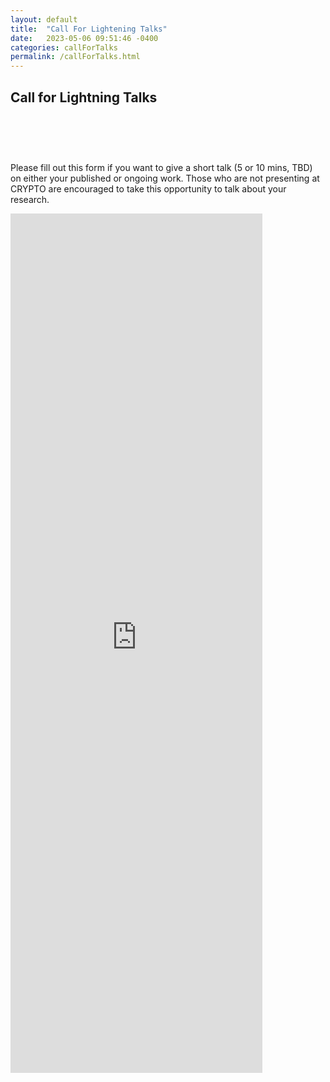 ```yaml
---
layout: default
title:  "Call For Lightening Talks"
date:   2023-05-06 09:51:46 -0400
categories: callForTalks
permalink: /callForTalks.html
---
```


<h2>Call for Lightning Talks</h2>

<div style="padding-top: 60px;"></div>

Please fill out this form if you want to give a short talk (5 or 10 mins, TBD) on either your published or ongoing work. Those who are not presenting at CRYPTO are encouraged to take this opportunity to talk about your research.

<iframe margin-left="auto", margin-right="auto", src="https://docs.google.com/forms/d/e/1FAIpQLSc7psXVVGNtUW_7TwpFum_tPwmuzwDlooA4mbQsv8Sqzgabxg/viewform?embedded=true" width="80%" height="1375" frameborder="0" marginheight="0" marginwidth="0">Loading…</iframe>


<div style="padding-bottom: 60px;"></div>
